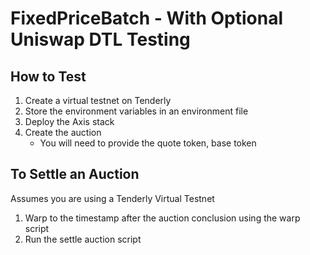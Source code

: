 # FixedPriceBatch - With Optional Uniswap DTL Testing

## How to Test

1. Create a virtual testnet on Tenderly
2. Store the environment variables in an environment file
3. Deploy the Axis stack
4. Create the auction
   - You will need to provide the quote token, base token

## To Settle an Auction

Assumes you are using a Tenderly Virtual Testnet

1. Warp to the timestamp after the auction conclusion using the warp script
2. Run the settle auction script

